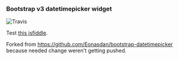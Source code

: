 ### Bootstrap v3 datetimepicker widget
![Travis](https://travis-ci.org/spthorn/ren-datetimepicker.svg?branch=master)

Test [this jsfiddle](http://jsfiddle.net/kmbo576p/).

Forked from https://github.com/Eonasdan/bootstrap-datetimepicker because needed change weren't getting pushed.

